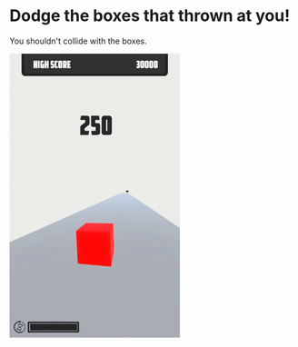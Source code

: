 # Dodge the boxes that thrown at you!

You shouldn't collide with the boxes.

<img src="design.png" width="300">

